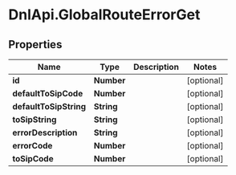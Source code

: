 # DnlApi.GlobalRouteErrorGet

## Properties
Name | Type | Description | Notes
------------ | ------------- | ------------- | -------------
**id** | **Number** |  | [optional] 
**defaultToSipCode** | **Number** |  | [optional] 
**defaultToSipString** | **String** |  | [optional] 
**toSipString** | **String** |  | [optional] 
**errorDescription** | **String** |  | [optional] 
**errorCode** | **Number** |  | [optional] 
**toSipCode** | **Number** |  | [optional] 


